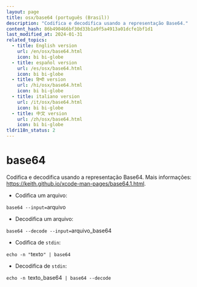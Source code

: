 ```yaml
---
layout: page
title: osx/base64 (português (Brasil))
description: "Codifica e decodifica usando a representação Base64."
content_hash: 86b490466bf30d33b1a9f5a4913a01dcfe1bf1d1
last_modified_at: 2024-01-31
related_topics:
  - title: English version
    url: /en/osx/base64.html
    icon: bi bi-globe
  - title: español version
    url: /es/osx/base64.html
    icon: bi bi-globe
  - title: हिन्दी version
    url: /hi/osx/base64.html
    icon: bi bi-globe
  - title: italiano version
    url: /it/osx/base64.html
    icon: bi bi-globe
  - title: 中文 version
    url: /zh/osx/base64.html
    icon: bi bi-globe
tldri18n_status: 2
---
```

# base64

Codifica e decodifica usando a representação Base64.
Mais informações: <https://keith.github.io/xcode-man-pages/base64.1.html>.

- Codifica um arquivo:

`base64 --input=`<span class="tldr-var badge badge-pill bg-dark-lm bg-white-dm text-white-lm text-dark-dm font-weight-bold">arquivo</span>

- Decodifica um arquivo:

`base64 --decode --input=`<span class="tldr-var badge badge-pill bg-dark-lm bg-white-dm text-white-lm text-dark-dm font-weight-bold">arquivo_base64</span>

- Codifica de `stdin`:

`echo -n "`<span class="tldr-var badge badge-pill bg-dark-lm bg-white-dm text-white-lm text-dark-dm font-weight-bold">texto</span>`" | base64`

- Decodifica de `stdin`:

`echo -n `<span class="tldr-var badge badge-pill bg-dark-lm bg-white-dm text-white-lm text-dark-dm font-weight-bold">texto_base64</span>` | base64 --decode`
